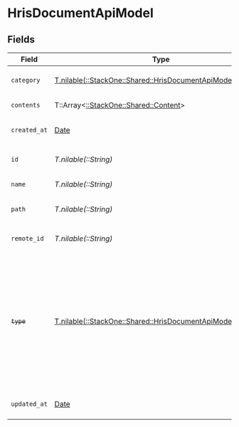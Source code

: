 # HrisDocumentApiModel


## Fields

| Field                                                                                                                                                     | Type                                                                                                                                                      | Required                                                                                                                                                  | Description                                                                                                                                               | Example                                                                                                                                                   |
| --------------------------------------------------------------------------------------------------------------------------------------------------------- | --------------------------------------------------------------------------------------------------------------------------------------------------------- | --------------------------------------------------------------------------------------------------------------------------------------------------------- | --------------------------------------------------------------------------------------------------------------------------------------------------------- | --------------------------------------------------------------------------------------------------------------------------------------------------------- |
| `category`                                                                                                                                                | [T.nilable(::StackOne::Shared::HrisDocumentApiModelCategory)](../../models/shared/hrisdocumentapimodelcategory.md)                                        | :heavy_minus_sign:                                                                                                                                        | The category of the the document                                                                                                                          | templates, forms, backups, etc.                                                                                                                           |
| `contents`                                                                                                                                                | T::Array<[::StackOne::Shared::Content](../../models/shared/content.md)>                                                                                   | :heavy_minus_sign:                                                                                                                                        | The content of the file                                                                                                                                   |                                                                                                                                                           |
| `created_at`                                                                                                                                              | [Date](https://ruby-doc.org/stdlib-2.6.1/libdoc/date/rdoc/Date.html)                                                                                      | :heavy_minus_sign:                                                                                                                                        | The creation date of the file                                                                                                                             | 2021-01-01T01:01:01.000Z                                                                                                                                  |
| `id`                                                                                                                                                      | *T.nilable(::String)*                                                                                                                                     | :heavy_minus_sign:                                                                                                                                        | Unique identifier                                                                                                                                         | 8187e5da-dc77-475e-9949-af0f1fa4e4e3                                                                                                                      |
| `name`                                                                                                                                                    | *T.nilable(::String)*                                                                                                                                     | :heavy_minus_sign:                                                                                                                                        | The name of the file                                                                                                                                      | My Document                                                                                                                                               |
| `path`                                                                                                                                                    | *T.nilable(::String)*                                                                                                                                     | :heavy_minus_sign:                                                                                                                                        | The path where the file is stored                                                                                                                         | /path/to/file                                                                                                                                             |
| `remote_id`                                                                                                                                               | *T.nilable(::String)*                                                                                                                                     | :heavy_minus_sign:                                                                                                                                        | Provider's unique identifier                                                                                                                              | 8187e5da-dc77-475e-9949-af0f1fa4e4e3                                                                                                                      |
| ~~`type`~~                                                                                                                                                | [T.nilable(::StackOne::Shared::HrisDocumentApiModelType)](../../models/shared/hrisdocumentapimodeltype.md)                                                | :heavy_minus_sign:                                                                                                                                        | : warning: ** DEPRECATED **: This will be removed in a future release, please migrate away from it as soon as possible.<br/><br/>The content type of the document |                                                                                                                                                           |
| `updated_at`                                                                                                                                              | [Date](https://ruby-doc.org/stdlib-2.6.1/libdoc/date/rdoc/Date.html)                                                                                      | :heavy_minus_sign:                                                                                                                                        | The update date of the file                                                                                                                               | 2021-01-02T01:01:01.000Z                                                                                                                                  |